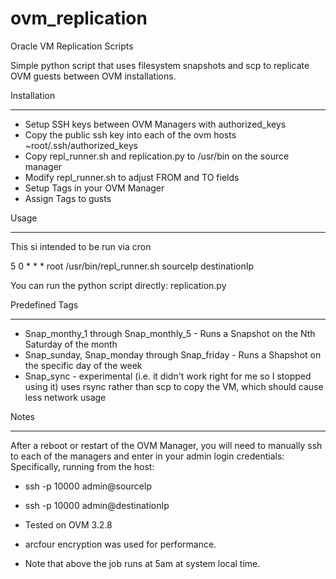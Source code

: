 # ovm_replication
Oracle VM Replication Scripts

Simple python script that uses filesystem snapshots and scp to replicate OVM guests between OVM installations.

Installation
____________
* Setup SSH keys between OVM Managers with authorized_keys
* Copy the public ssh key into each of the ovm hosts ~root/.ssh/authorized_keys
* Copy repl_runner.sh and replication.py to /usr/bin on the source manager
* Modify repl_runner.sh to adjust FROM and TO fields
* Setup Tags in your OVM Manager
* Assign Tags to gusts

Usage
_____
This si intended to be run via cron

5 0 * * * root /usr/bin/repl_runner.sh sourceIp destinationIp

You can run the python script directly:
 replication.py <Snapname> <Local Manager> <Remote Manager>

Predefined Tags
_______________

* Snap_monthy_1 through Snap_monthly_5 - Runs a Snapshot on the Nth Saturday of the month
* Snap_sunday, Snap_monday through Snap_friday - Runs a Shapshot on the specific day of the week
* Snap_sync - experimental (i.e. it didn't work right for me so I stopped using it) uses rsync rather than scp to copy the VM, which should cause less network usage

Notes
_____

After a reboot or restart of the OVM Manager, you will need to manually ssh to each of the managers and enter in your admin login credentials:
Specifically, running from the host:

* ssh -p 10000 admin@sourceIp
* ssh -p 10000 admin@destinationIp

* Tested on OVM 3.2.8

* arcfour encryption was used for performance.

* Note that above the job runs at 5am at system local time.


